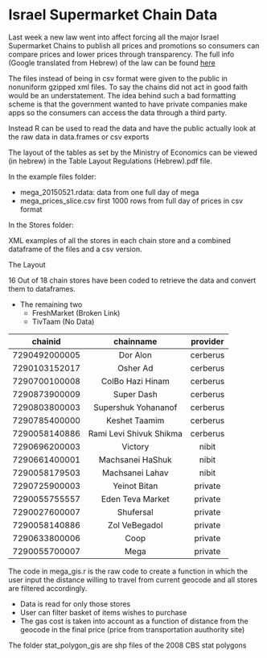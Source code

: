 # Israel Supermarket Chain Data 
Last week a new law went into affect forcing all the major Israel Supermarket Chains to publish all prices and promotions so consumers can compare prices and lower prices through transparency. The full info (Google translated from Hebrew) of the law can be found [here](https://goo.gl/nan0Is)

The files instead of being in csv format were given to the public in nonuniform gzipped xml files. To say the chains did not act in good faith would be an understatement. The idea behind such a bad formatting scheme is that the government wanted to have private companies make apps so the consumers can access the data through a third party.

Instead R can be used to read the data and have the public actually look at the raw data in data.frames or csv exports

The layout of the tables as set by the Ministry of Economics can be viewed (in hebrew) in the Table Layout Regulations (Hebrew).pdf file.

In the example files folder:

  - mega_20150521.rdata: data from one full day of mega
  - mega_prices_slice.csv first 1000 rows from full day of prices in csv format

In the Stores folder:

XML examples of all the stores in each chain store and a combined dataframe of the files and a csv version.


The Layout

16 Out of 18 chain stores have been coded to retrieve the data and convert them to dataframes. 

  - The remaining two
    - FreshMarket (Broken Link)
    - TivTaam (No Data)


|    chainid    |      chainname       |  provider  |
|:-------------:|:--------------------:|:----------:|
| 7290492000005 |       Dor Alon       |  cerberus  |
| 7290103152017 |       Osher Ad        |  cerberus  |
| 7290700100008 |    ColBo Hazi Hinam    |  cerberus  |
| 7290873900009 |       Super Dash       |  cerberus  |
| 7290803800003 |   Supershuk Yohananof    |  cerberus  |
| 7290785400000 |      Keshet Taamim       |  cerberus  |
| 7290058140886 | Rami Levi Shivuk Shikma  |  cerberus  |
| 7290696200003 |       Victory        |   nibit    |
| 7290661400001 |      Machsanei HaShuk      |   nibit    |
| 7290058179503 |      Machsanei Lahav       |   nibit    |
| 7290725900003 | Yeinot Bitan |  private   |
| 7290055755557 |     Eden Teva Market     |  private   |
| 7290027600007 |        Shufersal        |  private   |
| 7290058140886 |      Zol VeBegadol      |  private   |
| 7290633800006 |         Coop         |  private   |
| 7290055700007 |       Mega        |  private   |

The code in mega_gis.r is the raw code to create a function in which the user input the distance willing to travel from current geocode and all stores are filtered accordingly.

  - Data is read for only those stores
  - User can filter basket of items wishes to purchase
  - The gas cost is taken into account as a function of distance from the geocode in the final price (price from transportation auuthority site)
  
The folder stat_polygon_gis are shp files of the 2008 CBS stat polygons